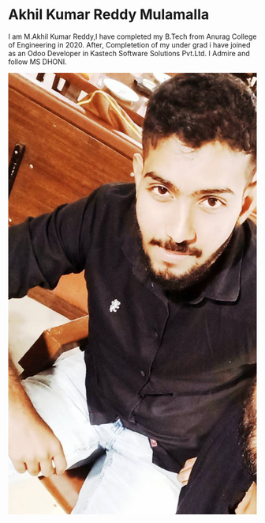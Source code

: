 # Akhil Kumar Reddy Mulamalla

I am M.Akhil Kumar Reddy,I have completed my
 B.Tech from Anurag College of Engineering in 2020. After, Completetion of my under grad i have joined as an Odoo Developer in Kastech Software Solutions Pvt.Ltd. I Admire and follow MS DHONI.

![MyImage](IMG_20210820_231208.jpg)